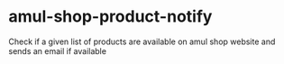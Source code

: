 # amul-shop-product-notify
Check if a given list of products are available on amul shop website and sends an email if available

